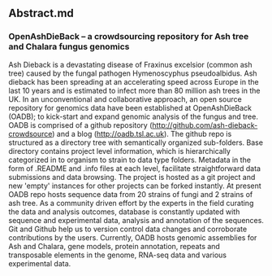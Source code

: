 ## Abstract.md

### OpenAshDieBack – a crowdsourcing repository for Ash tree and Chalara fungus genomics

Ash Dieback is a devastating disease of Fraxinus excelsior (common ash tree) caused by the fungal pathogen Hymenoscyphus pseudoalbidus. Ash dieback has been spreading at an accelerating speed across Europe in the last 10 years and is estimated to infect more than 80 million ash trees in the UK. In an unconventional and collaborative approach, an open source repository for genomics data have been established at OpenAshDieBack (OADB); to kick-start and expand genomic analysis of the fungus and tree.
OADB is comprised of a github repository (http://github.com/ash-dieback-crowdsource) and a blog (http://oadb.tsl.ac.uk). The github repo is structured as a directory tree with semantically organized sub-folders. Base directory contains project level information, which is hierarchically categorized in to organism to strain to data type folders. Metadata in the form of .README and .info files at each level, facilitate straightforward data submissions and data browsing. The project is hosted as a git project and new 'empty' instances for other projects can be forked instantly.
At present OADB repo hosts sequence data from 20 strains of fungi and 2 strains of ash tree. As a community driven effort by the experts in the field curating the data and analysis outcomes, database is constantly updated with sequence and experimental data, analysis and annotation of the sequences. Git and Github help us to version control data changes and corroborate contributions by the users. Currently, OADB hosts genomic assemblies for Ash and Chalara, gene models, protein annotation, repeats and transposable elements in the genome, RNA-seq data and various experimental data.

